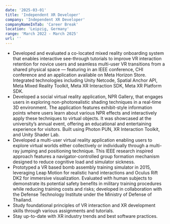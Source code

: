 ```yaml
---
date: '2025-03-01'
title: 'Independent XR Developer'
company: 'Independent XR Developer'
companyNameInTab: 'Career Break'
location: 'Leipzig, Germany'
range: 'March 2022 - March 2025'
url: ''
---
```


- Developed and evaluated a co-located mixed reality onboarding system that enables interactive see-through tutorials to improve VR interaction retention for novice users and seamless multi-user VR transitions from a shared physical space — featuring in an IEEE conference, CHI conference and an application available on Meta Horizon Store. Integrated technologies including Unity Netcode, Spatial Anchor API, Meta Mixed Reality Toolkit, Meta XR Interaction SDK, Meta XR Platform SDK.
- Developed a social virtual reality application, NPR Gallery, that engages users in exploring non-photorealistic shading techniques in a real-time 3D environment. The application features exhibit-style information points where users learn about various NPR effects and interactively apply these techniques to virtual objects. It was showcased at the university’s annual event, offering an educational and entertaining experience for visitors. Built using Photon PUN, XR Interaction Toolkit, and Unity Shader Lab.
- Developed a multi-user virtual reality application enabling users to explore virtual worlds either collectively or individually through a multi-ray jumping and positioning technique. This IEEE research inspired approach features a navigator-controlled group formation mechanism designed to reduce cognitive load and simulator sickness.
- Prototyped a VR based bomb assembly training simulator in 2015, leveraging Leap Motion for realistic hand interactions and Oculus Rift DK2 for immersive visualization. Evaluated with human subjects to demonstrate its potential safety benefits in military training procedures while reducing training costs and risks; developed in collaboration with the Defense Technology Institute under the Ministry of Defense of Thailand.
- Study foundational principles of VR interaction and XR development skills through various assignments and tutorials.
- Stay up-to-date with XR industry trends and best software practices.

